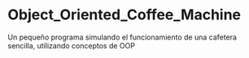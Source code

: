 # Object_Oriented_Coffee_Machine
Un pequeño programa simulando el funcionamiento de una cafetera sencilla, utilizando conceptos de OOP
